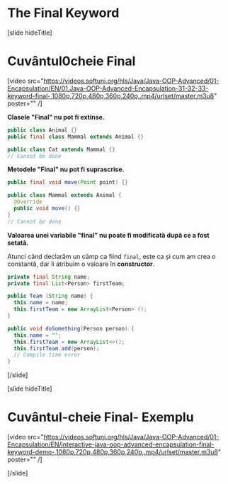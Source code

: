 # The Final Keyword

[slide hideTitle]

# Cuvântul0cheie  Final 

[video src="https://videos.softuni.org/hls/Java/Java-OOP-Advanced/01-Encapsulation/EN/01.Java-OOP-Advanced-Encapsulation-31-32-33-keyword-final-,1080p,720p,480p,360p,240p,.mp4/urlset/master.m3u8" poster="" /]

**Clasele "Final" nu pot fi extinse.**

```java
public class Animal {}
public final class Mammal extends Animal {}

public class Cat extends Mammal {}
// Cannot be done
```

**Metodele "Final" nu pot fi suprascrise.**

```java
public final void move(Point point) {}

public class Mammal extends Animal {
  @Override 
  public void move() {}
}
// Cannot be done
```

**Valoarea unei variabile "final" nu poate fi modificată după ce a fost setată.**

Atunci când declarăm un câmp ca fiind `final`, este ca și cum am crea o constantă, dar îi atribuim o valoare în **constructor**.

```java
private final String name;
private final List<Person> firstTeam;

public Team (String name) {
  this.name = name;
  this.firstTeam = new ArrayList<Person> ();
}

public void doSomething(Person person) {
  this.name = "";
  this.firstTeam = new ArrayList<>();
  this.firstTeam.add(person);
  // Compile time error
}
```
[/slide]

[slide hideTitle]

# Cuvântul-cheie Final- Exemplu
[video src="https://videos.softuni.org/hls/Java/Java-OOP-Advanced/01-Encapsulation/EN/interactive-java-oop-advanced-encapsulation-final-keyword-demo-,1080p,720p,480p,360p,240p,.mp4/urlset/master.m3u8" poster="" /]

[/slide]

